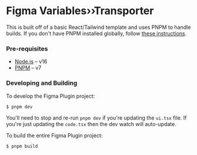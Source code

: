 # Figma Variables››Transporter

This is built off of a basic React/Tailwind template and uses PNPM to handle builds. If you don't have PNPM installed globally, follow [these instructions](https://pnpm.io/installation).

### Pre-requisites

- [Node.js](https://nodejs.org) – v16
- [PNPM](https://pnpm.io/) – v7

### Developing and Building

To develop the Figma Plugin project:

```
$ pnpm dev
```

You'll need to stop and re-run `pnpm dev` if you're updating the `ui.tsx` file. If you're just updating the `code.tsx` then the dev watch will auto-update.

To build the entire Figma Plugin project:

```
$ pnpm build
```
